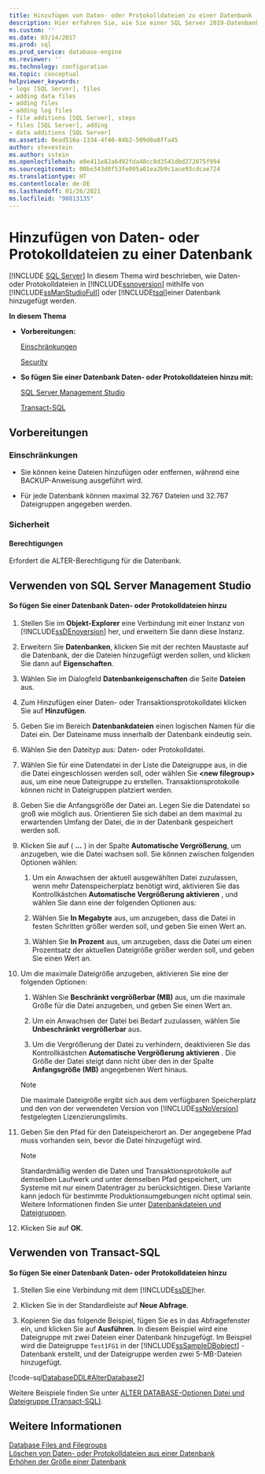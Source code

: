 ```yaml
---
title: Hinzufügen von Daten- oder Protokolldateien zu einer Datenbank | Microsoft-Dokumentation
description: Hier erfahren Sie, wie Sie einer SQL Server 2019-Datenbank mithilfe von SQL Server Management Studio oder Transact-SQL Daten oder Protokolldateien hinzufügen.
ms.custom: ''
ms.date: 03/14/2017
ms.prod: sql
ms.prod_service: database-engine
ms.reviewer: ''
ms.technology: configuration
ms.topic: conceptual
helpviewer_keywords:
- logs [SQL Server], files
- adding data files
- adding files
- adding log files
- file additions [SQL Server], steps
- files [SQL Server], adding
- data additions [SQL Server]
ms.assetid: 8ead516a-1334-4f40-84b2-509d0a8ffa45
author: stevestein
ms.author: sstein
ms.openlocfilehash: e0e411e82a6492fda48cc8d3541dbd272075f994
ms.sourcegitcommit: 00be343d0f53fe095a01ea2b9c1ace93cdcae724
ms.translationtype: HT
ms.contentlocale: de-DE
ms.lasthandoff: 01/26/2021
ms.locfileid: "98813135"
---
```

# <a name="add-data-or-log-files-to-a-database"></a>Hinzufügen von Daten- oder Protokolldateien zu einer Datenbank
 [!INCLUDE [SQL Server](../../includes/applies-to-version/sqlserver.md)]
  In diesem Thema wird beschrieben, wie Daten- oder Protokolldateien in [!INCLUDE[ssnoversion](../../includes/ssnoversion-md.md)] mithilfe von [!INCLUDE[ssManStudioFull](../../includes/ssmanstudiofull-md.md)] oder [!INCLUDE[tsql](../../includes/tsql-md.md)]einer Datenbank hinzugefügt werden.  
  
 **In diesem Thema**  
  
-   **Vorbereitungen:**  
  
     [Einschränkungen](#Restrictions)  
  
     [Security](#Security)  
  
-   **So fügen Sie einer Datenbank Daten- oder Protokolldateien hinzu mit:**  
  
     [SQL Server Management Studio](#SSMSProcedure)  
  
     [Transact-SQL](#TsqlProcedure)  
  
##  <a name="before-you-begin"></a><a name="BeforeYouBegin"></a> Vorbereitungen  
  
###  <a name="limitations-and-restrictions"></a><a name="Restrictions"></a> Einschränkungen  
  
-   Sie können keine Dateien hinzufügen oder entfernen, während eine BACKUP-Anweisung ausgeführt wird.  
  
-   Für jede Datenbank können maximal 32.767 Dateien und 32.767 Dateigruppen angegeben werden.  
  
###  <a name="security"></a><a name="Security"></a> Sicherheit  
  
####  <a name="permissions"></a><a name="Permissions"></a> Berechtigungen  
 Erfordert die ALTER-Berechtigung für die Datenbank.  
  
##  <a name="using-sql-server-management-studio"></a><a name="SSMSProcedure"></a> Verwenden von SQL Server Management Studio  
  
#### <a name="to-add-data-or-log-files-to-a-database"></a>So fügen Sie einer Datenbank Daten- oder Protokolldateien hinzu  
  
1.  Stellen Sie im **Objekt-Explorer** eine Verbindung mit einer Instanz von [!INCLUDE[ssDEnoversion](../../includes/ssdenoversion-md.md)] her, und erweitern Sie dann diese Instanz.  
  
2.  Erweitern Sie **Datenbanken**, klicken Sie mit der rechten Maustaste auf die Datenbank, der die Dateien hinzugefügt werden sollen, und klicken Sie dann auf **Eigenschaften**.  
  
3.  Wählen Sie im Dialogfeld **Datenbankeigenschaften** die Seite **Dateien** aus.  
  
4.  Zum Hinzufügen einer Daten- oder Transaktionsprotokolldatei klicken Sie auf **Hinzufügen**.  
  
5.  Geben Sie im Bereich **Datenbankdateien** einen logischen Namen für die Datei ein. Der Dateiname muss innerhalb der Datenbank eindeutig sein.  
  
6.  Wählen Sie den Dateityp aus: Daten- oder Protokolldatei.  
  
7.  Wählen Sie für eine Datendatei in der Liste die Dateigruppe aus, in die die Datei eingeschlossen werden soll, oder wählen Sie **\<new filegroup>** aus, um eine neue Dateigruppe zu erstellen. Transaktionsprotokolle können nicht in Dateigruppen platziert werden.  
  
8.  Geben Sie die Anfangsgröße der Datei an. Legen Sie die Datendatei so groß wie möglich aus. Orientieren Sie sich dabei an dem maximal zu erwartenden Umfang der Datei, die in der Datenbank gespeichert werden soll.  
  
9. Klicken Sie auf ( **…** ) in der Spalte **Automatische Vergrößerung**, um anzugeben, wie die Datei wachsen soll. Sie können zwischen folgenden Optionen wählen:  
  
    1.  Um ein Anwachsen der aktuell ausgewählten Datei zuzulassen, wenn mehr Datenspeicherplatz benötigt wird, aktivieren Sie das Kontrollkästchen **Automatische Vergrößerung aktivieren** , und wählen Sie dann eine der folgenden Optionen aus:  
  
    2.  Wählen Sie **In Megabyte** aus, um anzugeben, dass die Datei in festen Schritten größer werden soll, und geben Sie einen Wert an.  
  
    3.  Wählen Sie **In Prozent** aus, um anzugeben, dass die Datei um einen Prozentsatz der aktuellen Dateigröße größer werden soll, und geben Sie einen Wert an.  
  
10. Um die maximale Dateigröße anzugeben, aktivieren Sie eine der folgenden Optionen:  
  
    1.  Wählen Sie **Beschränkt vergrößerbar (MB)** aus, um die maximale Größe für die Datei anzugeben, und geben Sie einen Wert an.  
  
    2.  Um ein Anwachsen der Datei bei Bedarf zuzulassen, wählen Sie **Unbeschränkt vergrößerbar** aus.  
  
    3.  Um die Vergrößerung der Datei zu verhindern, deaktivieren Sie das Kontrollkästchen **Automatische Vergrößerung aktivieren** . Die Größe der Datei steigt dann nicht über den in der Spalte **Anfangsgröße (MB)** angegebenen Wert hinaus.  
  
    > [!NOTE]  
    >  Die maximale Dateigröße ergibt sich aus dem verfügbaren Speicherplatz und den von der verwendeten Version von [!INCLUDE[ssNoVersion](../../includes/ssnoversion-md.md)] festgelegten Lizenzierungslimits.  
  
11. Geben Sie den Pfad für den Dateispeicherort an. Der angegebene Pfad muss vorhanden sein, bevor die Datei hinzugefügt wird.  
  
    > [!NOTE]  
    >  Standardmäßig werden die Daten und Transaktionsprotokolle auf demselben Laufwerk und unter demselben Pfad gespeichert, um Systeme mit nur einem Datenträger zu berücksichtigen. Diese Variante kann jedoch für bestimmte Produktionsumgebungen nicht optimal sein. Weitere Informationen finden Sie unter [Datenbankdateien und Dateigruppen](../../relational-databases/databases/database-files-and-filegroups.md).  
  
12. Klicken Sie auf **OK**.  
  
##  <a name="using-transact-sql"></a><a name="TsqlProcedure"></a> Verwenden von Transact-SQL  
  
#### <a name="to-add-data-or-log-files-to-a-database"></a>So fügen Sie einer Datenbank Daten- oder Protokolldateien hinzu  
  
1.  Stellen Sie eine Verbindung mit dem [!INCLUDE[ssDE](../../includes/ssde-md.md)]her.  
  
2.  Klicken Sie in der Standardleiste auf **Neue Abfrage**.  
  
3.  Kopieren Sie das folgende Beispiel, fügen Sie es in das Abfragefenster ein, und klicken Sie auf **Ausführen**. In diesem Beispiel wird eine Dateigruppe mit zwei Dateien einer Datenbank hinzugefügt. Im Beispiel wird die Dateigruppe `Test1FG1` in der [!INCLUDE[ssSampleDBobject](../../includes/sssampledbobject-md.md)] -Datenbank erstellt, und der Dateigruppe werden zwei 5-MB-Dateien hinzugefügt.  
  
 [!code-sql[DatabaseDDL#AlterDatabase2](../../relational-databases/databases/codesnippet/tsql/add-data-or-log-files-to_1.sql)]  
  
 Weitere Beispiele finden Sie unter [ALTER DATABASE-Optionen Datei und Dateigruppe &#40;Transact-SQL&#41;](../../t-sql/statements/alter-database-transact-sql-file-and-filegroup-options.md).  
  
## <a name="see-also"></a>Weitere Informationen  
 [Database Files and Filegroups](../../relational-databases/databases/database-files-and-filegroups.md)   
 [Löschen von Daten- oder Protokolldateien aus einer Datenbank](../../relational-databases/databases/delete-data-or-log-files-from-a-database.md)   
 [Erhöhen der Größe einer Datenbank](../../relational-databases/databases/increase-the-size-of-a-database.md)  
  
  

